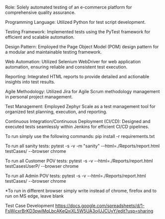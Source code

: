 Role: Solely automated testing of an e-commerce platform for comprehensive quality assurance.

Programming Language: Utilized Python for test script development.

Testing Framework: Implemented tests using the PyTest framework for efficient and scalable automation.

Design Pattern: Employed the Page Object Model (POM) design pattern for a modular and maintainable testing framework.

Web Automation: Utilized Selenium WebDriver for web application automation, ensuring reliable and consistent test execution.

Reporting: Integrated HTML reports to provide detailed and actionable insights into test results.

Agile Methodology: Utilized Jira for Agile Scrum methodology management in personal project management.

Test Management: Employed Zephyr Scale as a test management tool for organized test planning, execution, and reporting.

Continuous Integration/Continuous Deployment (CI/CD): Designed and executed tests seamlessly within Jenkins for efficient CI/CD pipelines.

To run simply use the following commands:
pip install -r requirements.txt

To run all sanity tests:
pytest -s -v -m "sanity" --html=./Reports/report.html testCases/ --browser chrome

To run all Customer POV tests:
pytest -s -v --html=./Reports/report.html testCasesUserP/ --browser chrome

To run all Admin POV tests:
pytest -s -v --html=./Reports/report.html testCases/ --browser chrome

*To run in different browser simply write instead of chrome, firefox and to run on MS edge, leave blank

Test Case Development
https://docs.google.com/spreadsheets/d/1-FsWicxrBrKD3pwiMqLbcAKeQxiXL5W5UA3ojUJCUyY/edit?usp=sharing
